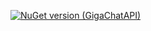 [![NuGet version (GigaChatAPI)](https://img.shields.io/nuget/v/GigaChatAPI.svg?style=flat-square)](https://www.nuget.org/packages/GigaChatAPI/)
